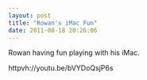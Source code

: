 ```yaml
---
layout: post
title: "Rowan's iMac Fun"
date: 2011-08-18 20:26:06
---
```

Rowan having fun playing with his iMac.

httpvh://youtu.be/bVYDoQsjP6s
